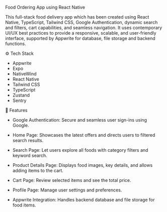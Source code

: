 Food Ordering App using React Native

This full-stack food delivery app which has been created using React Native, TypeScript, Tailwind CSS, Google Authentication, dynamic search and filters, cart capabilities, and seamless navigation. It uses contemporary UI/UX best practices to provide a responsive, scalable, and user-friendly interface, supported by Appwrite for database, file storage and backend functions.

⚙️ Tech Stack
- Appwrite
- Expo 
- NativeWind 
- React Native
- Tailwind CSS
- TypeScript 
- Zustand 
- Sentry 

🔋 Features
- Google Authentication: Secure and seamless user sign-ins using Google.

- Home Page: Showcases the latest offers and directs users to filtered search results.

- Search Page: Let users explore all foods with category filters and keyword search.

- Product Details Page: Displays food images, key details, and allows adding items to the cart.

- Cart Page: Review selected items and see the total price.

- Profile Page: Manage user settings and preferences.

- Appwrite Integration: Handles backend database and file storage for food items.

